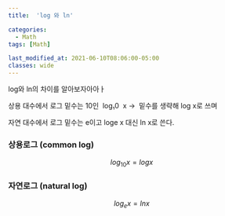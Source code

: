 ```yaml
---
title:  'log 와 ln'

categories:
  - Math
tags: [Math]

last_modified_at: 2021-06-10T08:06:00-05:00
classes: wide
---
```

log와 ln의 차이를 알아보자아아ㅏ

상용 대수에서 로그 밑수는 10인  log₁0  x →  밑수를 생략해 log x로 쓰며

자연 대수에서 로그 밑수는 e이고 loge x 대신 ln x로 쓴다.

### 상용로그 (common log)

$$log{_10}x = logx$$

### 자연로그 (natural log)

$$log_ex=ln x$$
